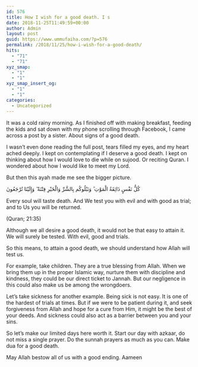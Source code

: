 ```yaml
---
id: 576
title: How I wish for a good death. I s
date: 2018-11-25T11:49:59+00:00
author: Admin
layout: post
guid: https://www.ummufaiha.com/?p=576
permalink: /2018/11/25/how-i-wish-for-a-good-death/
hits:
  - "71"
  - "71"
xyz_smap:
  - "1"
  - "1"
xyz_smap_insert_og:
  - "1"
  - "1"
categories:
  - Uncategorized
---
```

It was a cold rainy morning. As I finished off with making breakfast, feeding the kids and sat down with my phone scrolling through Facebook, I came across a post by a sister. About signs of a good death.

I wasn&#8217;t even done reading the full post, tears filled my eyes, and my heart ached deeply. I kept on contemplating if I deserve a good death. I kept on thinking about how I would love to die while on sujood. Or reciting Quran. I wondered about how I would like to meet my Lord.

But then this ayah made me see the bigger picture.

كُلُّ نَفْسٍ ذَائِقَةُ الْمَوْتِ ۗ وَنَبْلُوكُم بِالشَّرِّ وَالْخَيْرِ فِتْنَةً ۖ وَإِلَيْنَا تُرْجَعُونَ

Every soul will taste death. And We test you with evil and with good as trial; and to Us you will be returned.

(Quran; 21:35)

Although we all desire a good death, it would not be that easy to attain it. We will surely be tested. With evil, good and trials.

So this means, to attain a good death, we should understand how Allah will test us.

For example, take children. They are a true blessing from Allah. When we bring them up in the proper Islamic way, nurture them with discipline and kindness, they could be our direct ticket to Jannah. But our negligence in this could also make us be among the wrongdoers.

Let&#8217;s take sickness for another example. Being sick is not easy. It is one of the hardest of trials at times. But if we were to be patient during it, and seek forgiveness from Allah and hope for a cure from Him, it might be the best of your deeds. And sickness could also act as a barrier between you and your sins.

So let&#8217;s make our limited days here worth it. Start our day with azkaar, do not miss a single prayer. Do the sunnah prayers as much as you can. Make dua for a good death.

May Allah bestow all of us with a good ending. Aameen